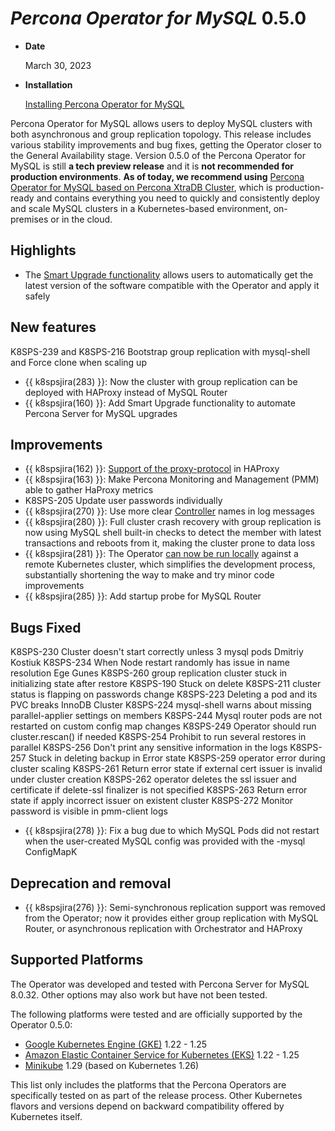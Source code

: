 # *Percona Operator for MySQL* 0.5.0

* **Date**

    March 30, 2023

* **Installation**

    [Installing Percona Operator for MySQL](../System-Requirements.md#installation-guidelines)

Percona Operator for MySQL allows users to deploy MySQL clusters with both asynchronous and group replication topology. This release includes various stability improvements and bug fixes, getting the Operator closer to the General Availability stage. Version 0.5.0 of the Percona Operator for MySQL is still **a tech preview release** and it is **not recommended for production environments**. **As of today, we recommend using** [Percona Operator for MySQL based on Percona XtraDB Cluster](https://docs.percona.com/percona-operator-for-mysql/pxc/index.html), which is production-ready and contains everything you need to quickly and consistently deploy and scale MySQL clusters in a Kubernetes-based environment, on-premises or in the cloud.

## Highlights

* The [Smart Upgrade functionality](../upgrade.md/#operator-update-smartupdates) allows users to automatically get the latest version of the software compatible with the Operator and apply it safely

## New features

K8SPS-239 and K8SPS-216	Bootstrap group replication with mysql-shell and Force clone when scaling up
* {{ k8spsjira(283) }}: Now the cluster with group replication can be deployed with HAProxy instead of MySQL Router
* {{ k8spsjira(160) }}: Add Smart Upgrade functionality to automate Percona Server for MySQL upgrades

## Improvements

* {{ k8spsjira(162) }}: [Support of the proxy-protocol](../haproxy-conf.html#haproxy-conf-protocol) in HAProxy
* {{ k8spsjira(163) }}: Make Percona Monitoring and Management (PMM) able to gather HaProxy metrics
* K8SPS-205	Update user passwords individually
* {{ k8spsjira(270) }}: Use more clear [Controller](https://kubernetes.io/docs/concepts/architecture/controller/) names in log messages
* {{ k8spsjira(280) }}: Full cluster crash recovery with group replication is now using MySQL shell built-in checks to detect the member with latest transactions and reboots from it, making the cluster prone to data loss
* {{ k8spsjira(281) }}: The Operator [can now be run locally](../ToDo.md) against a remote Kubernetes cluster, which simplifies the development process, substantially shortening the way to make and try minor code improvements
* {{ k8spsjira(285) }}: Add startup probe for MySQL Router

## Bugs Fixed

K8SPS-230	Cluster doesn't start correctly unless 3 mysql pods	Dmitriy Kostiuk	
K8SPS-234	When Node restart randomly has issue in name resolution	Ege Gunes
K8SPS-260	group replication cluster stuck in initializing state after restore
K8SPS-190	Stuck on delete
K8SPS-211	cluster status is flapping on passwords change
K8SPS-223	Deleting a pod and its PVC breaks InnoDB Cluster
K8SPS-224	mysql-shell warns about missing parallel-applier settings on members
K8SPS-244	Mysql router pods are not restarted on custom config map changes
K8SPS-249	Operator should run cluster.rescan() if needed
K8SPS-254	Prohibit to run several restores in parallel
K8SPS-256	Don't print any sensitive information in the logs
K8SPS-257	Stuck in deleting backup in Error state
K8SPS-259	operator error during cluster scaling
K8SPS-261	Return error state if external cert issuer is invalid under cluster creation
K8SPS-262	operator deletes the ssl issuer and certificate if delete-ssl finalizer is not specified
K8SPS-263	Return error state if apply incorrect issuer on existent cluster
K8SPS-272	Monitor password is visible in pmm-client logs
* {{ k8spsjira(278) }}: Fix a bug due to which MySQL Pods did not restart when the user-created MySQL config was provided with the <cluster-name>-mysql ConfigMapK

## Deprecation and removal

* {{ k8spsjira(276) }}: Semi-synchronous replication support was removed from the Operator; now it provides either group replication with MySQL Router, or asynchronous replication with Orchestrator and HAProxy

## Supported Platforms

The Operator was developed and tested with Percona Server for MySQL 8.0.32.
Other options may also work but have not been tested.

The following platforms were tested and are officially supported by the Operator
0.5.0:

* [Google Kubernetes Engine (GKE)](https://cloud.google.com/kubernetes-engine) 1.22 - 1.25
* [Amazon Elastic Container Service for Kubernetes (EKS)](https://aws.amazon.com) 1.22 - 1.25
* [Minikube](https://minikube.sigs.k8s.io/docs/) 1.29 (based on Kubernetes 1.26)

This list only includes the platforms that the Percona Operators are specifically tested on as part of the release process. Other Kubernetes flavors and versions depend on backward compatibility offered by Kubernetes itself.
